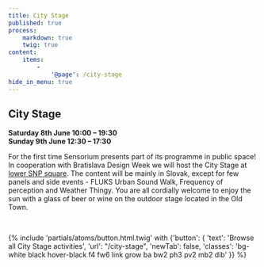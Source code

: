 ```yaml
---
title: City Stage
published: true
process:
    markdown: true
    twig: true
content:
    items:
        -
            '@page': /city-stage
hide_in_menu: true
---
```


## City Stage

<div class="bg-white-90 pa2 measure">
    <strong>Saturday 8th June 10:00 – 19:30</strong><br>
    <strong>Sunday 9th June 12:30 – 17:30</strong>
</div>

<p class="bg-white-90 pa2 measure">For the first time Sensorium presents part of its programme in public space! In cooperation with Bratislava Design Week we will host the City Stage at <a href="/map">lower SNP square</a>. The content will be mainly in Slovak, except for few panels and side events - FLUKS Urban Sound Walk, Frequency of perception and Weather Thingy. You are all cordially welcome to enjoy the sun with a glass of beer or wine on the outdoor stage located in the Old Town.</p>

<br>

{% include 'partials/atoms/button.html.twig' with {'button': {
    'text': 'Browse all City Stage activities',
    'url': "/city-stage",
    'newTab': false,
    'classes': 'bg-white black hover-black f4 fw6 link grow ba bw2 ph3 pv2 mb2 dib'
}} %}